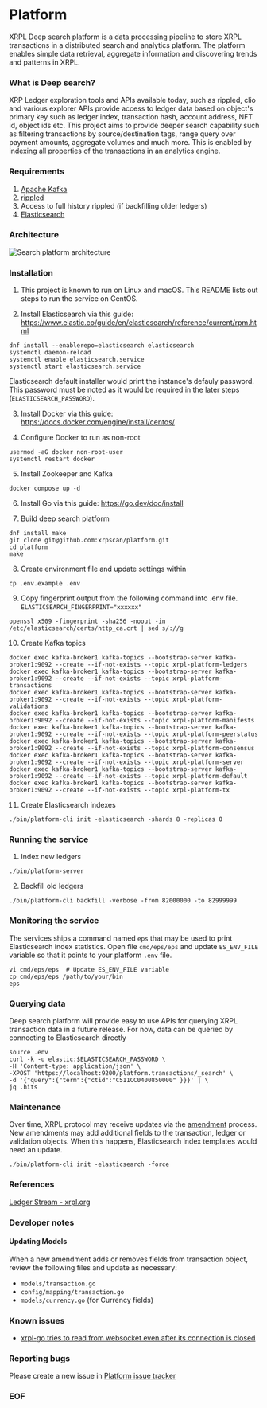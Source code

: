 # Platform
XRPL Deep search platform is a data processing pipeline to store XRPL transactions in a distributed search and analytics platform. The platform enables simple data retrieval, aggregate information and discovering trends and patterns in XRPL. 

### What is Deep search?
XRP Ledger exploration tools and APIs available today, such as rippled, clio and various explorer APIs provide access to ledger data based on object's primary key such as ledger index, transaction hash, account address, NFT id, object ids etc. This project aims to provide deeper search capability such as filtering transactions by source/destination tags, range query over payment amounts, aggregate volumes and much more. This is enabled by indexing all properties of the transactions in an analytics engine.

### Requirements

1. [Apache Kafka](https://kafka.apache.org)
2. [rippled](https://xrpl.org/install-rippled.html)
3. Access to full history rippled (if backfilling older ledgers)
4. [Elasticsearch](https://www.elastic.co/downloads/elasticsearch)

### Architecture

![Search platform architecture](https://github.com/xrpscan/platform/blob/main/assets/xrpscan-platform.png?raw=true)

### Installation

1. This project is known to run on Linux and macOS. This README lists out steps to
run the service on CentOS.

2. Install Elasticsearch via this guide: https://www.elastic.co/guide/en/elasticsearch/reference/current/rpm.html

```
dnf install --enablerepo=elasticsearch elasticsearch
systemctl daemon-reload
systemctl enable elasticsearch.service
systemctl start elasticsearch.service
```
Elasticsearch default installer would print the instance's defauly password. This
password must be noted as it would be required in the later steps (`ELASTICSEARCH_PASSWORD`).

3. Install Docker via this guide: https://docs.docker.com/engine/install/centos/

4. Configure Docker to run as non-root

```
usermod -aG docker non-root-user
systemctl restart docker
```

5. Install Zookeeper and Kafka

```
docker compose up -d
```

6. Install Go via this guide: https://go.dev/doc/install

7. Build deep search platform

```
dnf install make
git clone git@github.com:xrpscan/platform.git
cd platform
make
```

8. Create environment file and update settings within

```
cp .env.example .env
```

9. Copy fingerprint output from the following command into .env file. `ELASTICSEARCH_FINGERPRINT="xxxxxx"`

```
openssl x509 -fingerprint -sha256 -noout -in /etc/elasticsearch/certs/http_ca.crt | sed s/://g
```

10. Create Kafka topics

```
docker exec kafka-broker1 kafka-topics --bootstrap-server kafka-broker1:9092 --create --if-not-exists --topic xrpl-platform-ledgers
docker exec kafka-broker1 kafka-topics --bootstrap-server kafka-broker1:9092 --create --if-not-exists --topic xrpl-platform-transactions
docker exec kafka-broker1 kafka-topics --bootstrap-server kafka-broker1:9092 --create --if-not-exists --topic xrpl-platform-validations
docker exec kafka-broker1 kafka-topics --bootstrap-server kafka-broker1:9092 --create --if-not-exists --topic xrpl-platform-manifests
docker exec kafka-broker1 kafka-topics --bootstrap-server kafka-broker1:9092 --create --if-not-exists --topic xrpl-platform-peerstatus
docker exec kafka-broker1 kafka-topics --bootstrap-server kafka-broker1:9092 --create --if-not-exists --topic xrpl-platform-consensus
docker exec kafka-broker1 kafka-topics --bootstrap-server kafka-broker1:9092 --create --if-not-exists --topic xrpl-platform-server
docker exec kafka-broker1 kafka-topics --bootstrap-server kafka-broker1:9092 --create --if-not-exists --topic xrpl-platform-default
docker exec kafka-broker1 kafka-topics --bootstrap-server kafka-broker1:9092 --create --if-not-exists --topic xrpl-platform-tx
```

11. Create Elasticsearch indexes

```
./bin/platform-cli init -elasticsearch -shards 8 -replicas 0
```

### Running the service

1. Index new ledgers

```
./bin/platform-server
```

2. Backfill old ledgers

```
./bin/platform-cli backfill -verbose -from 82000000 -to 82999999
```

### Monitoring the service
The services ships a command named `eps` that may be used to print Elasticsearch
index statistics. Open file `cmd/eps/eps` and update `ES_ENV_FILE` variable so
that it points to your platform `.env` file.

```
vi cmd/eps/eps  # Update ES_ENV_FILE variable
cp cmd/eps/eps /path/to/your/bin
eps
```

### Querying data
Deep search platform will provide easy to use APIs for querying XRPL transaction
data in a future release. For now, data can be queried by connecting to Elasticsearch
directly

```
source .env
curl -k -u elastic:$ELASTICSEARCH_PASSWORD \
-H 'Content-type: application/json' \
-XPOST 'https://localhost:9200/platform.transactions/_search' \
-d '{"query":{"term":{"ctid":"C511CC0400850000" }}}' | \
jq .hits
```

### Maintenance
Over time, XRPL protocol may receive updates via the [amendment](https://xrpscan.com/amendments) process. New amendments may add additional fields to the transaction, ledger or validation objects. When this happens, Elasticsearch index templates would need an update.

```
./bin/platform-cli init -elasticsearch -force
```

### References
[Ledger Stream - xrpl.org](https://xrpl.org/subscribe.html#ledger-stream)

### Developer notes
#### Updating Models
When a new amendment adds or removes fields from transaction object, review the following files and update as necessary:

* `models/transaction.go`
* `config/mapping/transaction.go`
* `models/currency.go` (for Currency fields)

### Known issues

- [xrpl-go tries to read from websocket even after its connection is closed](https://github.com/xrpscan/platform/issues/36)

### Reporting bugs
Please create a new issue in [Platform issue tracker](https://github.com/xrpscan/platform/issues)

### EOF